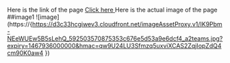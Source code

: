 Here is the link of the page  <a href="https://sujilnt.github.io/COURSERA-CSS3/">Click here </a>
Here is the actual image of the page 
##image1 
![image](https://{https://d3c33hcgiwev3.cloudfront.net/imageAssetProxy.v1/IK9Pbm-NEeWUEw5B5sLehQ_592503570875353c676e5d53a9e6dcf4_a2teams.jpg?expiry=1467936000000&hmac=qw9U24LU3Sfmzq5uxviXCAS2ZqjIopZdQ4cm90K0aw4 })
